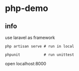 # php-demo

## info
use laravel as framework   

```
php artisan serve # run in local

phpunit           # run unittest

```

open localhost:8000

